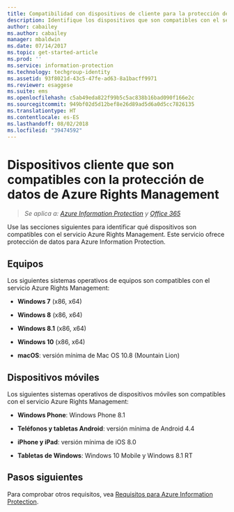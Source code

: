```yaml
---
title: Compatibilidad con dispositivos de cliente para la protección de datos - AIP
description: Identifique los dispositivos que son compatibles con el servicio Azure Rights Management de Azure Information Protection.
author: cabailey
ms.author: cabailey
manager: mbaldwin
ms.date: 07/14/2017
ms.topic: get-started-article
ms.prod: ''
ms.service: information-protection
ms.technology: techgroup-identity
ms.assetid: 93f8021d-43c5-47fe-ad63-8a1bacff9971
ms.reviewer: esaggese
ms.suite: ems
ms.openlocfilehash: c5ab49eda822f99b5c5ac838b16bad090f166e2c
ms.sourcegitcommit: 949bf02d5d12bef8e26d89ad5d6a0d5cc7826135
ms.translationtype: HT
ms.contentlocale: es-ES
ms.lasthandoff: 08/02/2018
ms.locfileid: "39474592"
---
```

# <a name="client-devices-that-support-azure-rights-management-data-protection"></a>Dispositivos cliente que son compatibles con la protección de datos de Azure Rights Management

>*Se aplica a: [Azure Information Protection](https://azure.microsoft.com/pricing/details/information-protection) y [Office 365](http://download.microsoft.com/download/E/C/F/ECF42E71-4EC0-48FF-AA00-577AC14D5B5C/Azure_Information_Protection_licensing_datasheet_EN-US.pdf)*

Use las secciones siguientes para identificar qué dispositivos son compatibles con el servicio Azure Rights Management. Este servicio ofrece protección de datos para Azure Information Protection.

## <a name="computers"></a>Equipos
Los siguientes sistemas operativos de equipos son compatibles con el servicio Azure Rights Management:

-   **Windows 7** (x86, x64)

-   **Windows 8** (x86, x64)

-   **Windows 8.1** (x86, x64)

-   **Windows 10** (x86, x64)

-   **macOS**: versión mínima de Mac OS 10.8 (Mountain Lion)

## <a name="mobile-devices"></a>Dispositivos móviles
Los siguientes sistemas operativos de dispositivos móviles son compatibles con el servicio Azure Rights Management:

-   **Windows Phone**: Windows Phone 8.1

-   **Teléfonos y tabletas Android**: versión mínima de Android 4.4

-   **iPhone y iPad**: versión mínima de iOS 8.0

-   **Tabletas de Windows**: Windows 10 Mobile y Windows 8.1 RT


## <a name="next-steps"></a>Pasos siguientes
Para comprobar otros requisitos, vea [Requisitos para Azure Information Protection](requirements.md).

